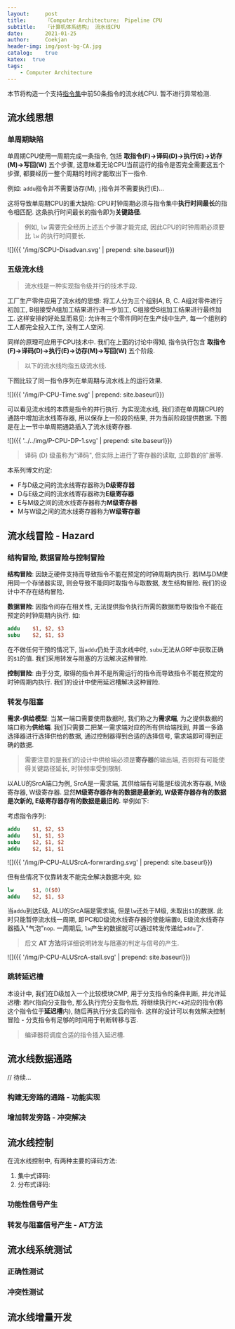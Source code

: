 ```yaml
---	
layout:     post	
title:      『Computer Architecture』 Pipeline CPU	
subtitle:   『计算机体系结构』 流水线CPU    
date:       2021-01-25	   
author:     Coekjan 
header-img: img/post-bg-CA.jpg	
catalog:    true    
katex:  true    
tags:	
    - Computer Architecture  
---
```


本节将构造一个支持[指令集](https://blog.coekjan.cn/2021/01/13/Introduction/#指令集仅支持定点指令)中前50条指令的流水线CPU. 暂不进行异常检测.

## 流水线思想

### 单周期缺陷

单周期CPU使用一周期完成一条指令, 包括 **取指令(F)->译码(D)->执行(E)->访存(M)->写回(W)** 五个步骤, 这意味着无论CPU当前运行的指令是否完全需要这五个步骤, 都要经历一整个周期的时间才能取出下一指令.

例如: `addu`指令并不需要访存(M), `j`指令并不需要执行(E)...

这将导致单周期CPU的重大缺陷: CPU时钟周期必须与指令集中**执行时间最长**的指令相匹配. 这条执行时间最长的指令即为**关键路径**.

> 例如, `lw` 需要完全经历上述五个步骤才能完成, 因此CPU的时钟周期必须要比 `lw` 的执行时间要长.

![]({{ '/img/SCPU-Disadvan.svg' | prepend: site.baseurl}})

### 五级流水线

> 流水线是一种实现指令级并行的技术手段.

工厂生产零件应用了流水线的思想: 将工人分为三个组别A, B, C. A组对零件进行初加工, B组接受A组加工结果进行进一步加工, C组接受B组加工结果进行最终加工. 这样安排的好处显而易见: 允许有三个零件同时在生产线中生产, 每一个组别的工人都完全投入工作, 没有工人空闲.

同样的原理可应用于CPU技术中. 我们在上面的讨论中得知, 指令执行包含 **取指令(F)->译码(D)->执行(E)->访存(M)->写回(W)** 五个阶段.

> 以下的流水线均指五级流水线.

下图比较了同一指令序列在单周期与流水线上的运行效果.

![]({{ '/img/P-CPU-Time.svg' | prepend: site.baseurl}})

可以看见流水线的本质是指令的并行执行. 为实现流水线, 我们须在单周期CPU的通路中增加流水线寄存器, 用以保存上一阶段的结果, 并为当前阶段提供数据. 下图是在上一节中单周期通路插入了流水线寄存器.

![]({{ '../../img/P-CPU-DP-1.svg' | prepend: site.baseurl}})

> 译码 (D) 级虽称为"译码", 但实际上进行了寄存器的读取, 立即数的扩展等.

本系列博文约定:
* F与D级之间的流水线寄存器称为**D级寄存器**
* D与E级之间的流水线寄存器称为**E级寄存器**
* E与M级之间的流水线寄存器称为**M级寄存器**
* M与W级之间的流水线寄存器称为**W级寄存器**

## 流水线冒险 - Hazard

### 结构冒险, 数据冒险与控制冒险

**结构冒险**: 因缺乏硬件支持而导致指令不能在预定的时钟周期内执行. 若IM与DM使用同一个存储器实现, 则会导致不能同时取指令与取数据, 发生结构冒险. 我们的设计中不存在结构冒险.

**数据冒险**: 因指令间存在相关性, 无法提供指令执行所需的数据而导致指令不能在预定的时钟周期内执行. 如:

```mips
addu    $1, $2, $3
subu    $2, $1, $3
```

在不做任何干预的情况下, 当`addu`仍处于流水线中时, `subu`无法从GRF中获取正确的`$1`的值. 我们采用转发与阻塞的方法解决这种冒险.

**控制冒险**: 由于分支, 取得的指令并不是所需运行的指令而导致指令不能在预定的时钟周期内执行. 我们的设计中使用延迟槽解决这种冒险.

### 转发与阻塞

**需求-供给模型**: 当某一端口需要使用数据时, 我们称之为**需求端**, 为之提供数据的端口称为**供给端**. 我们只需要二把某一需求端对应的所有供给端找到, 并置一多路选择器进行选择供给的数据, 通过控制器得到合适的选择信号, 需求端即可得到正确的数据.

> 需要注意的是我们的设计中供给端必须是**寄存器**的输出端, 否则将有可能使得关键路径延长, 时钟频率受到限制.

以ALU的SrcA端口为例, SrcA是一需求端, 其供给端有可能是E级流水寄存器, M级寄存器, W级寄存器. 显然**M级寄存器存有的数据是最新的, W级寄存器存有的数据是次新的, E级寄存器存有的数据是最旧的.** 举例如下:

考虑指令序列:

```mips
addu    $1, $2, $3
addu    $1, $1, $3
subu    $2, $1, $2
addu    $2, $1, $1
```

![]({{ '/img/P-CPU-ALUSrcA-forwrarding.svg' | prepend: site.baseurl}})

但有些情况下仅靠转发不能完全解决数据冲突, 如:

```mips
lw      $1, 0($0)
addu    $2, $1, $3
```

当`addu`到达E级, ALU的SrcA端是需求端, 但是`lw`还处于M级, 未取出`$1`的数据. 此时只能暂停流水线一周期, 即PC和D级流水线寄存器的使能端置`0`, E级流水线寄存器插入"气泡"`nop`. 一周期后, `lw`产生的数据就可以通过转发传递给`addu`了.

> 后文 **AT 方法**将详细说明转发与阻塞的判定与信号的产生.

![]({{ '/img/P-CPU-ALUSrcA-stall.svg' | prepend: site.baseurl}})

### 跳转延迟槽

本设计中, 我们在D级加入一个比较模块CMP, 用于分支指令的条件判断, 并允许延迟槽: 若`PC`指向分支指令, 那么执行完分支指令后, 将继续执行`PC+4`对应的指令(称这个指令位于**延迟槽**内), 随后再执行分支后的指令. 这样的设计可以有效解决控制冒险 - 分支指令有足够的时间用于判断转移与否.

> 编译器将调度合适的指令插入延迟槽.

## 流水线数据通路

// 待续...

### 构建无旁路的通路 - 功能实现

### 增加转发旁路 - 冲突解决

## 流水线控制

在流水线控制中, 有两种主要的译码方法:
1. 集中式译码: 
2. 分布式译码: 

### 功能性信号产生

### 转发与阻塞信号产生 - AT方法

## 流水线系统测试

### 正确性测试

### 冲突性测试

## 流水线增量开发